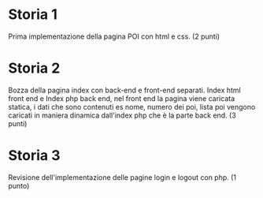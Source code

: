 # Storia 1
Prima implementazione della pagina POI con html e css. (2 punti)

# Storia 2
Bozza della pagina index con back-end e front-end separati. Index html front end e Index php
back end, nel front end la pagina viene caricata statica, i dati che sono contenuti es nome, numero dei poi,
lista poi vengono caricati in maniera dinamica dall'index php che è la parte back end. (3 punti)

# Storia 3
Revisione dell'implementazione delle pagine login e logout con php. (1 punto)
